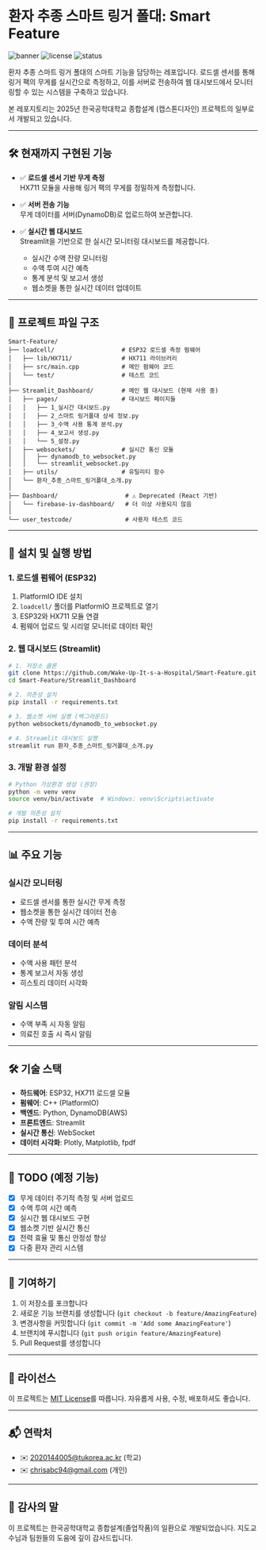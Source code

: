 # 환자 추종 스마트 링거 폴대: Smart Feature

![banner](https://img.shields.io/badge/Project-Smart%20IV%20Pole-blue.svg)
![license](https://img.shields.io/badge/License-MIT-green.svg)
![status](https://img.shields.io/badge/Status-In%20Development-yellow.svg)

환자 추종 스마트 링거 폴대의 스마트 기능을 담당하는 레포입니다. 
로드셀 센서를 통해 링거 팩의 무게를 실시간으로 측정하고, 이를 서버로 전송하여 웹 대시보드에서 모니터링할 수 있는 시스템을 구축하고 있습니다.

본 레포지토리는 2025년 한국공학대학교 종합설계 (캡스톤디자인) 프로젝트의 일부로서 개발되고 있습니다.

---

## 🛠️ 현재까지 구현된 기능

- ✅ **로드셀 센서 기반 무게 측정**  
  HX711 모듈을 사용해 링거 팩의 무게를 정밀하게 측정합니다.

- ✅ **서버 전송 기능**  
  무게 데이터를 서버(DynamoDB)로 업로드하여 보관합니다.

- ✅ **실시간 웹 대시보드**  
  Streamlit을 기반으로 한 실시간 모니터링 대시보드를 제공합니다.
  - 실시간 수액 잔량 모니터링
  - 수액 투여 시간 예측
  - 통계 분석 및 보고서 생성
  - 웹소켓을 통한 실시간 데이터 업데이트

---

## 📁 프로젝트 파일 구조

```
Smart-Feature/
├── loadcell/                   # ESP32 로드셀 측정 펌웨어
│   ├── lib/HX711/              # HX711 라이브러리
│   ├── src/main.cpp            # 메인 펌웨어 코드
│   └── test/                   # 테스트 코드
│
├── Streamlit_Dashboard/        # 메인 웹 대시보드 (현재 사용 중)
│   ├── pages/                  # 대시보드 페이지들
│   │   ├── 1_실시간 대시보드.py
│   │   ├── 2_스마트 링거폴대 상세 정보.py
│   │   ├── 3_수액 사용 통계 분석.py
│   │   ├── 4_보고서 생성.py
│   │   └── 5_설정.py
│   ├── websockets/             # 실시간 통신 모듈
│   │   ├── dynamodb_to_websocket.py
│   │   └── streamlit_websocket.py
│   ├── utils/                  # 유틸리티 함수
│   └── 환자_추종_스마트_링거폴대_소개.py
│
├── Dashboard/                   # ⚠️ Deprecated (React 기반)
│   └── firebase-iv-dashboard/   # 더 이상 사용되지 않음
│
└── user_testcode/               # 사용자 테스트 코드
```

---

## 🚀 설치 및 실행 방법

### 1. 로드셀 펌웨어 (ESP32)

1. PlatformIO IDE 설치
2. `loadcell/` 폴더를 PlatformIO 프로젝트로 열기
3. ESP32와 HX711 모듈 연결
4. 펌웨어 업로드 및 시리얼 모니터로 데이터 확인

### 2. 웹 대시보드 (Streamlit)

```bash
# 1. 저장소 클론
git clone https://github.com/Wake-Up-It-s-a-Hospital/Smart-Feature.git
cd Smart-Feature/Streamlit_Dashboard

# 2. 의존성 설치
pip install -r requirements.txt

# 3. 웹소켓 서버 실행 (백그라운드)
python websockets/dynamodb_to_websocket.py

# 4. Streamlit 대시보드 실행
streamlit run 환자_추종_스마트_링거폴대_소개.py
```

### 3. 개발 환경 설정

```bash
# Python 가상환경 생성 (권장)
python -m venv venv
source venv/bin/activate  # Windows: venv\Scripts\activate

# 개발 의존성 설치
pip install -r requirements.txt
```

---

## 📊 주요 기능

### 실시간 모니터링
- 로드셀 센서를 통한 실시간 무게 측정
- 웹소켓을 통한 실시간 데이터 전송
- 수액 잔량 및 투여 시간 예측

### 데이터 분석
- 수액 사용 패턴 분석
- 통계 보고서 자동 생성
- 히스토리 데이터 시각화

### 알림 시스템
- 수액 부족 시 자동 알림
- 의료진 호출 시 즉시 알림

---

## 🛠️ 기술 스택

- **하드웨어**: ESP32, HX711 로드셀 모듈
- **펌웨어**: C++ (PlatformIO)
- **백엔드**: Python, DynamoDB(AWS)
- **프론트엔드**: Streamlit
- **실시간 통신**: WebSocket
- **데이터 시각화**: Plotly, Matplotlib, fpdf

---

## 📌 TODO (예정 기능)

- [x] 무게 데이터 주기적 측정 및 서버 업로드
- [x] 수액 투여 시간 예측
- [x] 실시간 웹 대시보드 구현
- [x] 웹소켓 기반 실시간 통신
- [x] 전력 효율 및 통신 안정성 향상
- [x] 다중 환자 관리 시스템

---

## 🤝 기여하기

1. 이 저장소를 포크합니다
2. 새로운 기능 브랜치를 생성합니다 (`git checkout -b feature/AmazingFeature`)
3. 변경사항을 커밋합니다 (`git commit -m 'Add some AmazingFeature'`)
4. 브랜치에 푸시합니다 (`git push origin feature/AmazingFeature`)
5. Pull Request를 생성합니다

---

## 📝 라이선스

이 프로젝트는 [MIT License](LICENSE)를 따릅니다. 자유롭게 사용, 수정, 배포하셔도 좋습니다.

---

## 📬 연락처

- ✉️ 2020144005@tukorea.ac.kr  (학교)
- ✉️ chrisabc94@gmail.com      (개인)

---

## 🙏 감사의 말

이 프로젝트는 한국공학대학교 종합설계(졸업작품)의 일환으로 개발되었습니다.
지도교수님과 팀원들의 도움에 깊이 감사드립니다.